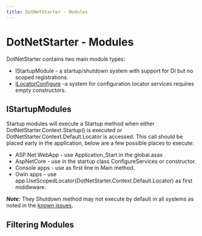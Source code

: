 ```yaml
---
title: DotNetStarter - Modules
---
```

# DotNetStarter - Modules

DotNetStarter contains two main module types:
* IStartupModule - a startup/shutdown system with support for DI but no scoped registrations.
* [ILocatorConfigure](./register.html) -a system for configuration locator services requires empty constructors.

## IStartupModules
Startup modules will execute a Startup method when either DotNetStarter.Context.Startup() is executed or DotNetStarter.Context.Default.Locator is accessed. 
This call should be placed early in the application, below are a few possible places to execute:

* ASP.Net WebApp - use Application_Start in the global.asax
* AspNetCore - use in the startup class ConfigureServices or constructor.
* Console apps - use as first line in Main method.
* Owin apps - use app.UseScopedLocator(DotNetStarter.Context.Default.Locator) as first middleware.

***Note:*** They Shutdown method may not execute by default in all systems as noted in the [known issues](./known-issues.html).

## Filtering Modules